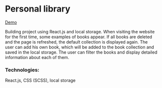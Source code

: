 # Personal library

[Demo](https://boring-kepler-403ff5.netlify.app/)

Building project using React.js and local storage. When visiting the website for the first time, some examples of books appear. If all books are deleted and the page is refreshed, the default collection is displayed again. The user can add his own book, which will be added to the book collection and saved in the local storage. The user can filter the books and display detailed information about each of them.

### Technologies:
React.js, CSS (SCSS), local storage
